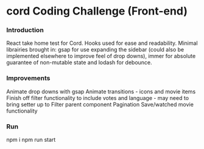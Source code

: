 # cord Coding Challenge (Front-end)

### Introduction 
React take home test for Cord. 
Hooks used for ease and readability.
Minimal librairies brought in: gsap for use expanding the sidebar (could also be implemented elsewhere to improve feel of drop downs), immer for absolute guarantee of non-mutable state and lodash for debounce.

### Improvements
Animate drop downs with gsap
Animate transitions - icons and movie items
Finish off filter functionality to include votes and language - may need to bring setter up to Filter parent component
Pagination
Save/watched movie functionality

### Run
npm i
npm run start